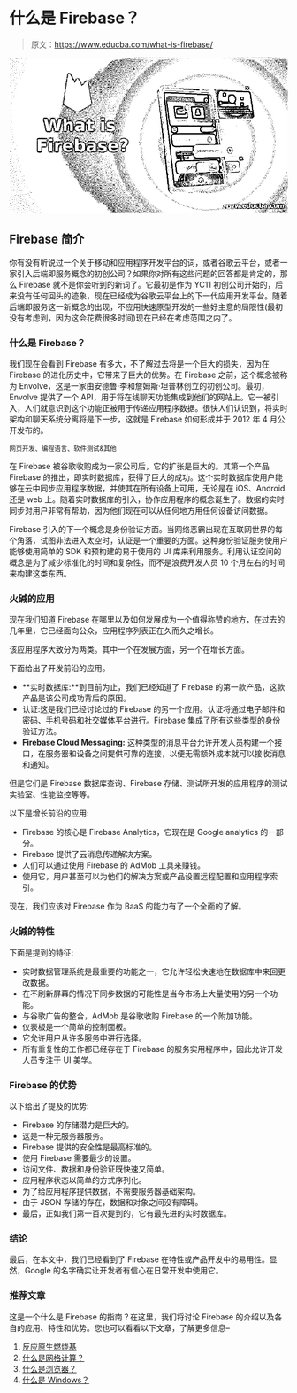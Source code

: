 # 什么是 Firebase？

> 原文：<https://www.educba.com/what-is-firebase/>

![What is Firebase](img/028b187bb2acec45bab7a61c91dc8367.png)



## Firebase 简介

你有没有听说过一个关于移动和应用程序开发平台的词，或者谷歌云平台，或者一家引入后端即服务概念的初创公司？如果你对所有这些问题的回答都是肯定的，那么 Firebase 就不是你会听到的新词了。它最初是作为 YC11 初创公司开始的，后来没有任何回头的迹象，现在已经成为谷歌云平台上的下一代应用开发平台。随着后端即服务这一新概念的出现，不应用快速原型开发的一些好主意的局限性(最初没有考虑到，因为这会花费很多时间)现在已经在考虑范围之内了。

### 什么是 Firebase？

我们现在会看到 Firebase 有多大，不了解过去将是一个巨大的损失，因为在 Firebase 的进化历史中，它带来了巨大的优势。在 Firebase 之前，这个概念被称为 Envolve，这是一家由安德鲁·李和詹姆斯·坦普林创立的初创公司。最初，Envolve 提供了一个 API，用于将在线聊天功能集成到他们的网站上。它一被引入，人们就意识到这个功能正被用于传递应用程序数据。很快人们认识到，将实时架构和聊天系统分离将是下一步，这就是 Firebase 如何形成并于 2012 年 4 月公开发布的。

<small>网页开发、编程语言、软件测试&其他</small>

在 Firebase 被谷歌收购成为一家公司后，它的扩张是巨大的。其第一个产品 Firebase 的推出，即实时数据库，获得了巨大的成功。这个实时数据库使用户能够在云中同步应用程序数据，并使其在所有设备上可用，无论是在 iOS、Android 还是 web 上。随着实时数据库的引入，协作应用程序的概念诞生了。数据的实时同步对用户非常有帮助，因为他们现在可以从任何地方用任何设备访问数据。

Firebase 引入的下一个概念是身份验证方面。当网络恶霸出现在互联网世界的每个角落，试图非法进入太空时，认证是一个重要的方面。这种身份验证服务使用户能够使用简单的 SDK 和预构建的易于使用的 UI 库来利用服务。利用认证空间的概念是为了减少标准化的时间和复杂性，而不是浪费开发人员 10 个月左右的时间来构建这类东西。

### 火碱的应用

现在我们知道 Firebase 在哪里以及如何发展成为一个值得称赞的地方，在过去的几年里，它已经面向公众，应用程序列表正在久而久之增长。

该应用程序大致分为两类。其中一个在发展方面，另一个在增长方面。

下面给出了开发前沿的应用。

*   **实时数据库:**到目前为止，我们已经知道了 Firebase 的第一款产品，这款产品是该公司成功背后的原因。
*   认证:这是我们已经讨论过的 Firebase 的另一个应用。认证将通过电子邮件和密码、手机号码和社交媒体平台进行。Firebase 集成了所有这些类型的身份验证方法。
*   **Firebase Cloud Messaging:** 这种类型的消息平台允许开发人员构建一个接口，在服务器和设备之间提供可靠的连接，以便无需额外成本就可以接收消息和通知。

但是它们是 Firebase 数据库查询、Firebase 存储、测试所开发的应用程序的测试实验室、性能监控等等。

以下是增长前沿的应用:

*   Firebase 的核心是 Firebase Analytics，它现在是 Google analytics 的一部分。
*   Firebase 提供了云消息传递解决方案。
*   人们可以通过使用 Firebase 的 AdMob 工具来赚钱。
*   使用它，用户甚至可以为他们的解决方案或产品设置远程配置和应用程序索引。

现在，我们应该对 Firebase 作为 BaaS 的能力有了一个全面的了解。

### 火碱的特性

下面是提到的特征:

*   实时数据管理系统是最重要的功能之一，它允许轻松快速地在数据库中来回更改数据。
*   在不刷新屏幕的情况下同步数据的可能性是当今市场上大量使用的另一个功能。
*   与谷歌广告的整合，AdMob 是谷歌收购 Firebase 的一个附加功能。
*   仪表板是一个简单的控制面板。
*   它允许用户从许多服务中进行选择。
*   所有重复性的工作都已经存在于 Firebase 的服务实用程序中，因此允许开发人员专注于 UI 美学。

### Firebase 的优势

以下给出了提及的优势:

*   Firebase 的存储潜力是巨大的。
*   这是一种无服务器服务。
*   Firebase 提供的安全性是最高标准的。
*   使用 Firebase 需要最少的设置。
*   访问文件、数据和身份验证既快速又简单。
*   应用程序状态以简单的方式序列化。
*   为了给应用程序提供数据，不需要服务器基础架构。
*   由于 JSON 存储的存在，数据和对象之间没有障碍。
*   最后，正如我们第一百次提到的，它有最先进的实时数据库。

### 结论

最后，在本文中，我们已经看到了 Firebase 在特性或产品开发中的易用性。显然，Google 的名字确实让开发者有信心在日常开发中使用它。

### 推荐文章

这是一个什么是 Firebase 的指南？在这里，我们将讨论 Firebase 的介绍以及各自的应用、特性和优势。您也可以看看以下文章，了解更多信息–

1.  [反应原生燃烧基](https://www.educba.com/react-native-firebase/)
2.  [什么是网格计算？](https://www.educba.com/what-is-grid-computing/)
3.  [什么是浏览器？](https://www.educba.com/what-is-browser/)
4.  [什么是 Windows？](https://www.educba.com/what-is-windows/)





